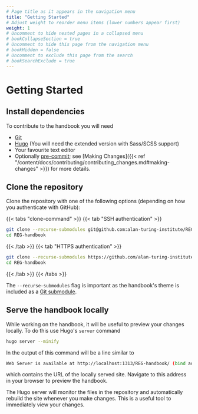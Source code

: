 ```yaml
---
# Page title as it appears in the navigation menu
title: "Getting Started"
# Adjust weight to reorder menu items (lower numbers appear first)
weight: 1
# Uncomment to hide nested pages in a collapsed menu
# bookCollapseSection = true
# Uncomment to hide this page from the navigation menu
# bookHidden = false
# Uncomment to exclude this page from the search
# bookSearchExclude = true
---
```


# Getting Started

## Install dependencies

To contribute to the handbook you will need

- [Git](https://git-scm.com/downloads)
- [Hugo](https://gohugo.io/getting-started/installing/) (You will need the extended version with Sass/SCSS support)
- Your favourite text editor
- Optionally [pre-commit](https://pre-commit.com/); see [Making Changes]({{< ref "/content/docs/contributing/contributing_changes.md#making-changes" >}}) for more details.

## Clone the repository

Clone the repository with one of the following options (depending on how you authenticate with GitHub):

{{< tabs "clone-command" >}}
{{< tab "SSH authentication" >}}

```bash
git clone --recurse-submodules git@github.com:alan-turing-institute/REG-handbook.git
cd REG-handbook
```

{{< /tab >}}
{{< tab "HTTPS authentication" >}}

```bash
git clone --recurse-submodules https://github.com/alan-turing-institute/REG-handbook.git
cd REG-handbook
```

{{< /tab >}}
{{< /tabs >}}

The `--recurse-submodules` flag is important as the handbook's theme is included as a [Git submodule](https://git-scm.com/book/en/v2/Git-Tools-Submodules).

## Serve the handbook locally

While working on the handbook, it will be useful to preview your changes locally.
To do this use Hugo's `server` command

```bash
hugo server --minify
```

In the output of this command will be a line similar to

```bash
Web Server is available at http://localhost:1313/REG-handbook/ (bind address 127.0.0.1)
```

which contains the URL of the locally served site.
Navigate to this address in your browser to preview the handbook.

The Hugo server will monitor the files in the repository and automatically rebuild the site whenever you make changes.
This is a useful tool to immediately view your changes.
